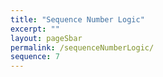 ```yaml
---
title: "Sequence Number Logic"
excerpt: ""
layout: pageSbar
permalink: /sequenceNumberLogic/
sequence: 7
---
```

